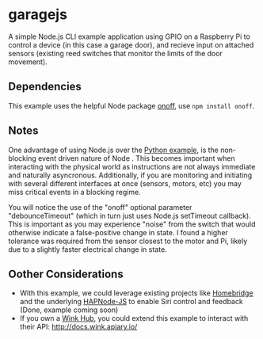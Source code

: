 # garagejs
A simple Node.js CLI example application using GPIO on a Raspberry Pi to control a device (in this case a garage door), 
and recieve input on attached sensors (existing reed switches that monitor the limits of the door movement).  

## Dependencies
This example uses the helpful Node package [onoff](https://github.com/fivdi/onoff), use `npm install onoff`.

## Notes
One advantage of using Node.js over the [Python example](https://github.com/scoobyshi/garagepy), is the non-blocking event driven nature of Node .
This becomes important when interacting with the physical world as instructions are not always immediate and naturally asyncronous.  Additionally, if 
you are monitoring and initiating with several different interfaces at once (sensors, motors, etc) you may miss critical events in a blocking regime.

You will notice the use of the "onoff" optional parameter "debounceTimeout" (which in turn just uses Node.js setTimeout callback).  
This is important as you may experience "noise" from the switch that would
otherwise indicate a false-positive change in state.  I found a higher tolerance was required from the sensor closest to the motor and Pi, likely due to 
a slightly faster electrical change in state.

## Oother Considerations
- With this example, we could leverage existing projects like [Homebridge](https://github.com/nfarina/homebridge) and the 
underlying [HAPNode-JS](https://github.com/KhaosT/HAP-NodeJS) to enable Siri control and feedback (Done, example coming soon)
- If you own a [Wink Hub](http://www.wink.com/products/wink-hub/), you could extend this example to interact with their API: http://docs.wink.apiary.io/

